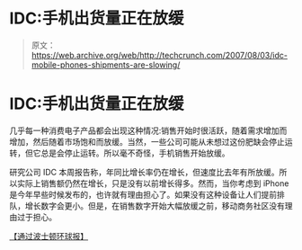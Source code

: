 # IDC:手机出货量正在放缓

> 原文：<https://web.archive.org/web/http://techcrunch.com/2007/08/03/idc-mobile-phones-shipments-are-slowing/>

# IDC:手机出货量正在放缓

几乎每一种消费电子产品都会出现这种情况:销售开始时很活跃，随着需求增加而增加，然后随着市场饱和而放缓。当然，一些公司可能从未想过这份肥缺会停止运转，但它总是会停止运转。所以毫不奇怪，手机销售开始放缓。

研究公司 IDC 本周报告称，年同比增长率仍在增长，但速度比去年有所放缓。所以实际上销售额仍然在增长，只是没有以前增长得多。然而，当你考虑到 iPhone 是今年早些时候发布的，也许就有理由担心了。如果没有这种设备让人们提前排队，增长数字会更小。但是，在销售数字开始大幅放缓之前，移动商务社区没有理由过于担心。

[【通过波士顿环球报】](https://web.archive.org/web/20210115235943/http://www.boston.com/business/ticker/2007/08/mobile_phone_sh.html)